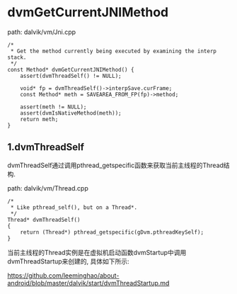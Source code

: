 dvmGetCurrentJNIMethod
========================================

path: dalvik/vm/Jni.cpp
```
/*
 * Get the method currently being executed by examining the interp stack.
 */
const Method* dvmGetCurrentJNIMethod() {
    assert(dvmThreadSelf() != NULL);

    void* fp = dvmThreadSelf()->interpSave.curFrame;
    const Method* meth = SAVEAREA_FROM_FP(fp)->method;

    assert(meth != NULL);
    assert(dvmIsNativeMethod(meth));
    return meth;
}
```

1.dvmThreadSelf
----------------------------------------

dvmThreadSelf通过调用pthread_getspecific函数来获取当前主线程的Thread结构.

path: dalvik/vm/Thread.cpp
```
/*
 * Like pthread_self(), but on a Thread*.
 */
Thread* dvmThreadSelf()
{
    return (Thread*) pthread_getspecific(gDvm.pthreadKeySelf);
}
```

当前主线程的Thread实例是在虚拟机启动函数dvmStartup中调用dvmThreadStartup来创建的,
具体如下所示:

https://github.com/leeminghao/about-android/blob/master/dalvik/start/dvmThreadStartup.md
